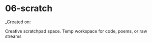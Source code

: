 # 06-scratch

_Created on: 

Creative scratchpad space. Temp workspace for code, poems, or raw streams
